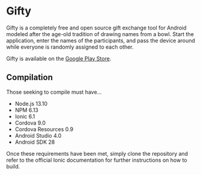 # Gifty
Gifty is a completely free and open source gift exchange tool for Android
modeled after the age-old tradition of drawing names from a bowl. Start the
application, enter the names of the participants, and pass the device around
while everyone is randomly assigned to each other.

Gifty is available on the [Google Play Store][1].

## Compilation
Those seeking to compile must have...

- Node.js 13.10
- NPM 6.13
- Ionic 6.1
- Cordova 9.0
- Cordova Resources 0.9
- Android Studio 4.0
- Android SDK 28

Once these requirements have been met, simply clone the repository and refer to
the official Ionic documentation for further instructions on how to build.

[1]: https://play.google.com/store/apps/details?id=me.stevenortiz.gifty
